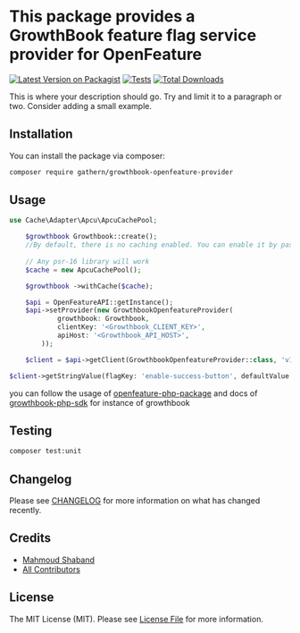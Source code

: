 # This package provides a GrowthBook feature flag service provider for OpenFeature

[![Latest Version on Packagist](https://img.shields.io/packagist/v/gathern/growthbook-openfeature-provider.svg?style=flat-square)](https://packagist.org/packages/gathern/growthbook-openfeature-provider)
[![Tests](https://img.shields.io/github/actions/workflow/status/gathern/growthbook-openfeature-provider/run-tests.yml?branch=main&label=tests&style=flat-square)](https://github.com/gathern/growthbook-openfeature-provider/actions/workflows/run-tests.yml)
[![Total Downloads](https://img.shields.io/packagist/dt/gathern/growthbook-openfeature-provider.svg?style=flat-square)](https://packagist.org/packages/gathern/growthbook-openfeature-provider)

This is where your description should go. Try and limit it to a paragraph or two. Consider adding a small example.

## Installation

You can install the package via composer:

```bash
composer require gathern/growthbook-openfeature-provider
```

## Usage

```php
use Cache\Adapter\Apcu\ApcuCachePool;

    $growthbook Growthbook::create();
    //By default, there is no caching enabled. You can enable it by passing any PSR16-compatible instance into the withCache method.
    
    // Any psr-16 library will work
    $cache = new ApcuCachePool();

    $growthbook ->withCache($cache);

    $api = OpenFeatureAPI::getInstance();
    $api->setProvider(new GrowthbookOpenfeatureProvider(
            growthbook: Growthbook,
            clientKey: '<Growthbook_CLIENT_KEY>',
            apiHost: '<Growthbook_API_HOST>',
        ));

    $client = $api->getClient(GrowthbookOpenfeatureProvider::class, 'v1.17');

$client->getStringValue(flagKey: 'enable-success-button', defaultValue: 'wrong');
```
you can follow the usage  of [openfeature-php-package](https://openfeature.dev/docs/reference/technologies/server/php/#usage)  and docs of [growthbook-php-sdk](https://docs.growthbook.io/lib/php) for instance of growthbook

## Testing

```bash
composer test:unit
```

## Changelog

Please see [CHANGELOG](CHANGELOG.md) for more information on what has changed recently.


## Credits

- [Mahmoud Shaband](https://github.com/shaband)
- [All Contributors](../../contributors)

## License

The MIT License (MIT). Please see [License File](LICENSE.md) for more information.
